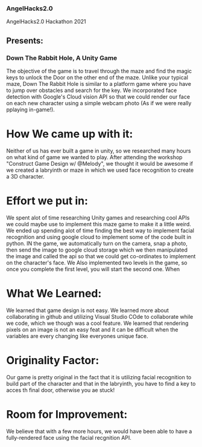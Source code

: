 ### AngelHacks2.0
AngelHacks2.0 Hackathon 2021 

## Presents: 
### Down The Rabbit Hole, A Unity Game
The objective of the game is to travel through the maze and find the magic keys to unlock the Door on the other end of the maze. Unlike your typical maze, Down The Rabbit Hole is similar to a platform game where you have to jump over obstacles and search for the key. We incorporated face detection with Google's Cloud vision API so that we could render our face on each new character using a simple webcam photo (As if we were really pplaying in-game!).

# How We came up with it:
Neither of us has ever built a game in unity, so we researched many hours on what kind of game we wanted to play. After attending the workshop "Construct Game Design w/ @Melody", we thought it would be awesome if we created a labryinth or maze in which we used face recognition to create a 3D character. 

# Effort we put in:
We spent alot of time researching Unity games and researching cool APIs we could maybe use to implement this maze game to make it a little weird. We ended up spending alot of time finding the best way to implement facial recognition and using google cloud to implement some of the code built in python. IN the game, we automatically turn on the camera, snap a photo, then send the image to google cloud storage which we then manipulated the image and called the api so that we could get co-ordinates to implement on the character's face. We Also implemented two levels in the game, so once you complete the first level, you will start the second one. When 

# What We Learned:
We learned that game design is not easy. We learned more about collaborating in github and utilizing Visual Studio COde to collaborate while we code, which we though was a cool feature. We learned that rendering pixels on an image is not an easy feat and it can be difficult when the variables are every changing like everyones unique face.
# Originality Factor:
Our game is pretty original in the fact that it is utilizing facial recognition to build part of the character and that in the labryinth, you have to find a key to acces th final door, otherwise you ae stuck! 

# Room for Improvement:
 We believe that with a few more hours, we would have been able to have a fully-rendered face using the facial recgnition API. 
